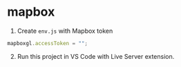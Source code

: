 # mapbox

1. Create `env.js` with Mapbox token

```js
mapboxgl.accessToken = "";
```

2. Run this project in VS Code with Live Server extension.
